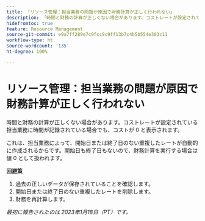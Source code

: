 ```yaml
---
title: 「リソース管理：担当業務の問題が原因で財務計算が正しく行われない」
description: 「時間と財務の計算が正しくない場合があります。コストレートが設定されている担当業務に時間が記録されている場合でも、コストが 0 と表示されます。」
hidefromtoc: true
feature: Resource Management
source-git-commit: e9a7ff289e7c9fcc9c9ff13b7c4b5b554e303c11
workflow-type: ht
source-wordcount: '135'
ht-degree: 100%

---
```



# リソース管理：担当業務の問題が原因で財務計算が正しく行われない

時間と財務の計算が正しくない場合があります。コストレートが設定されている担当業務に時間が記録されている場合でも、コストが 0 と表示されます。

これは、担当業務によって、開始日または終了日のない重複したレートが自動的に作成されるからです。開始日も終了日もないので、財務計算を実行する場合は値 0 として扱われます。

**回避策**

1. 過去の正しいデータが保存されていることを確認します。
1. 開始日または終了日のない重複したレートを削除します。
1. 財務を再計算します。

_最初に報告されたのは 2023年1月18日（PT）です。_

